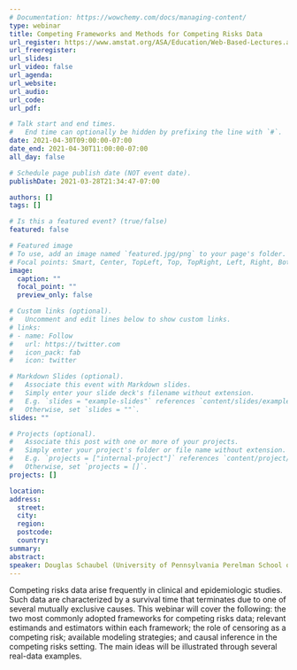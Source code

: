 ```yaml
---
# Documentation: https://wowchemy.com/docs/managing-content/
type: webinar
title: Competing Frameworks and Methods for Competing Risks Data
url_register: https://www.amstat.org/ASA/Education/Web-Based-Lectures.aspx#CFMCRD
url_freeregister: 
url_slides:
url_video: false
url_agenda:
url_website:
url_audio:
url_code:
url_pdf:

# Talk start and end times.
#   End time can optionally be hidden by prefixing the line with `#`.
date: 2021-04-30T09:00:00-07:00
date_end: 2021-04-30T11:00:00-07:00
all_day: false

# Schedule page publish date (NOT event date).
publishDate: 2021-03-28T21:34:47-07:00

authors: []
tags: []

# Is this a featured event? (true/false)
featured: false

# Featured image
# To use, add an image named `featured.jpg/png` to your page's folder. 
# Focal points: Smart, Center, TopLeft, Top, TopRight, Left, Right, BottomLeft, Bottom, BottomRight.
image:
  caption: ""
  focal_point: ""
  preview_only: false

# Custom links (optional).
#   Uncomment and edit lines below to show custom links.
# links:
# - name: Follow
#   url: https://twitter.com
#   icon_pack: fab
#   icon: twitter

# Markdown Slides (optional).
#   Associate this event with Markdown slides.
#   Simply enter your slide deck's filename without extension.
#   E.g. `slides = "example-slides"` references `content/slides/example-slides.md`.
#   Otherwise, set `slides = ""`.
slides: ""

# Projects (optional).
#   Associate this post with one or more of your projects.
#   Simply enter your project's folder or file name without extension.
#   E.g. `projects = ["internal-project"]` references `content/project/deep-learning/index.md`.
#   Otherwise, set `projects = []`.
projects: []

location:
address:
  street:
  city:
  region:
  postcode:
  country:
summary:
abstract:
speaker: Douglas Schaubel (University of Pennsylvania Perelman School of Medicine)
---
```

<!--more-->
Competing risks data arise frequently in clinical and epidemiologic studies. Such data are characterized by a survival time that terminates due to one of several mutually exclusive causes. This webinar will cover the following: the two most commonly adopted frameworks for competing risks data; relevant estimands and estimators within each framework; the role of censoring as a competing risk; available modeling strategies; and causal inference in the competing risks setting. The main ideas will be illustrated through several real-data examples.

